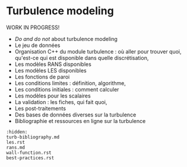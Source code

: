 # Turbulence modeling

WORK IN PROGRESS!

- *Do and do not* about turbulence modeling
- Le jeu de données
- Organisation C++ du module turbulence : où aller pour trouver quoi, qu'est-ce qui est disponible
  dans quelle discrétisation,
- Les modèles RANS disponibles
- Les modèles LES disponibles
- Les fonctions de paroi
- Les conditions limites : définition, algorithme,
- Les conditions initiales : comment calculer
- Les modèles pour les scalaires
- La validation : les fiches, qui fait quoi,
- Les post-traitements
- Des bases de données diverses sur la turbulence
- Bibliographie et ressources en ligne sur la turbulence

```{toctree}
:hidden:
turb-bibliography.md
les.rst
rans.md
wall-function.rst
best-practices.rst
```
